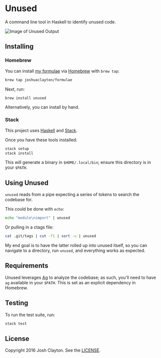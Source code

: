 # Unused

A command line tool in Haskell to identify unused code.

![Image of Unused Output](http://i.giphy.com/3oEjHGgyV2EDdy1Ogw.gif)

## Installing

### Homebrew

You can install [my formulae] via [Homebrew] with `brew tap`:

```sh
brew tap joshuaclayton/formulae
```

Next, run:

```sh
brew install unused
```

[my formulae]: https://github.com/joshuaclayton/homebrew-formulae
[Homebrew]: http://brew.sh/

Alternatively, you can install by hand.

### Stack

This project uses [Haskell] and [Stack].

Once you have these tools installed:

```sh
stack setup
stack install
```

This will generate a binary in `$HOME/.local/bin`; ensure this directory is in
your `$PATH`.

[Haskell]: https://www.haskell.org
[Stack]: http://www.haskellstack.org

## Using Unused

`unused` reads from a pipe expecting a series of tokens to search the codebase
for.

This could be done with `echo`:

```sh
echo "module\nimport" | unused
```

Or pulling in a ctags file:

```sh
cat .git/tags | cut -f1 | sort -u | unused
```

My end goal is to have the latter rolled up into unused itself, so you can
navigate to a directory, run `unused`, and everything works as expected.

## Requirements

Unused leverages [Ag](https://github.com/ggreer/the_silver_searcher) to
analyze the codebase; as such, you'll need to have `ag` available in your
`$PATH`. This is set as an explicit dependency in Homebrew.

## Testing

To run the test suite, run:

```sh
stack test
```

## License

Copyright 2016 Josh Clayton. See the [LICENSE](LICENSE).
